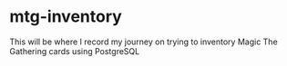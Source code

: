 # mtg-inventory
This will be where I record my journey on trying to inventory Magic The Gathering cards using PostgreSQL
